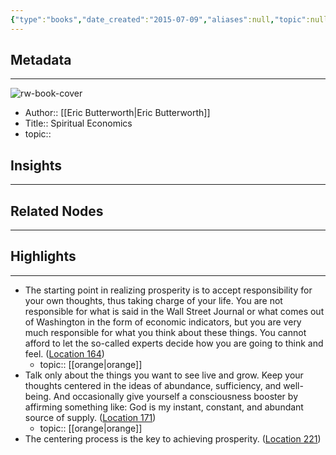 ```yaml
---
{"type":"books","date_created":"2015-07-09","aliases":null,"topic":null,"url":null,"layout":null,"banner":null,"dg-publish":true,"tags":null,"permalink":"/300-biblio/100-books/spiritual-economics/","dgPassFrontmatter":true,"created":"2023-10-20T12:44:15.000-05:00","updated":"2023-10-20T12:44:15.000-05:00"}
---
```


## Metadata
---
![rw-book-cover](https://images-na.ssl-images-amazon.com/images/I/41C7wYw7kNL._SL200_.jpg)
- Author:: [[Eric Butterworth\|Eric Butterworth]]
- Title:: Spiritual Economics
- topic::  



## Insights
---
## Related Nodes
---

## Highlights 
---
- The starting point in realizing prosperity is to accept responsibility for your own thoughts, thus taking charge of your life. You are not responsible for what is said in the Wall Street Journal or what comes out of Washington in the form of economic indicators, but you are very much responsible for what you think about these things. You cannot afford to let the so-called experts decide how you are going to think and feel. ([Location 164](https://readwise.io/to_kindle?action=open&asin=B006O4RKBS&location=164))
    - topic:: [[orange\|orange]] 
- Talk only about the things you want to see live and grow. Keep your thoughts centered in the ideas of abundance, sufficiency, and well-being. And occasionally give yourself a consciousness booster by affirming something like: God is my instant, constant, and abundant source of supply. ([Location 171](https://readwise.io/to_kindle?action=open&asin=B006O4RKBS&location=171))
    - topic:: [[orange\|orange]] 
- The centering process is the key to achieving prosperity. ([Location 221](https://readwise.io/to_kindle?action=open&asin=B006O4RKBS&location=221))
